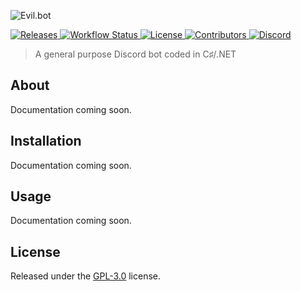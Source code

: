 ![Evil.bot](https://benjaminhook.dev/files/github_header.png) 

<a href="https://github.com/kth-me/Evil-bot/releases">
    <img src="https://img.shields.io/github/v/release/kth-me/Evil-bot?include_prereleases" alt="Releases">
</a>

<a href="https://github.com/kth-me/Evil.bot/actions">
    <img src="https://img.shields.io/github/workflow/status/kth-me/Evil.bot/dotnetcore" alt="Workflow Status">
</a>
<a href="LICENSE">
    <img src="https://img.shields.io/github/license/kth-me/Evil-bot?color=informational" alt="License">
</a>

<a href="https://github.com/kth-me/Evil-bot/graphs/contributors">
    <img src="https://img.shields.io/github/contributors/kth-me/Evil-bot" alt="Contributors">
</a>

<a href="https://discord.gg/RrJrEcH">
    <img src="https://img.shields.io/discord/446832659377946625" alt="Discord">
</a>

> A general purpose Discord bot coded in C♯/.NET

## About

Documentation coming soon.

## Installation

Documentation coming soon.

## Usage

Documentation coming soon.

## License
Released under the [GPL-3.0](LICENSE) license.